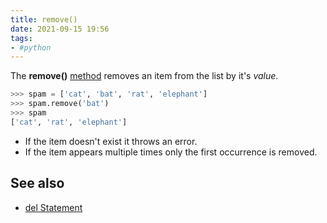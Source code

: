 ```yaml
---
title: remove()
date: 2021-09-15 19:56
tags:
- #python
---
```


The **remove()** [method](20210915132936-methods.md) removes an item from the
list by it's _value_.

```python
>>> spam = ['cat', 'bat', 'rat', 'elephant']
>>> spam.remove('bat')
>>> spam
['cat', 'rat', 'elephant']
```

* If the item doesn't exist it throws an error.
* If the item appears multiple times only the first occurrence is removed.

## See also

* [del Statement](20210913192502-del-statement.md)
